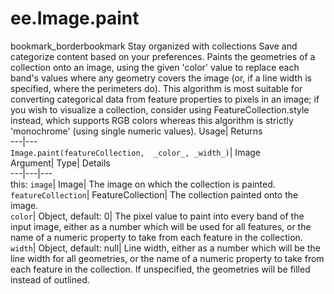  
#  ee.Image.paint 
bookmark_borderbookmark Stay organized with collections  Save and categorize content based on your preferences.
Paints the geometries of a collection onto an image, using the given 'color' value to replace each band's values where any geometry covers the image (or, if a line width is specified, where the perimeters do). 
This algorithm is most suitable for converting categorical data from feature properties to pixels in an image; if you wish to visualize a collection, consider using FeatureCollection.style instead, which supports RGB colors whereas this algorithm is strictly 'monochrome' (using single numeric values).
Usage| Returns  
---|---  
`Image.paint(featureCollection,  _color_, _width_)`| Image  
Argument| Type| Details  
---|---|---  
this: `image`| Image| The image on which the collection is painted.  
`featureCollection`| FeatureCollection| The collection painted onto the image.  
`color`| Object, default: 0| The pixel value to paint into every band of the input image, either as a number which will be used for all features, or the name of a numeric property to take from each feature in the collection.  
`width`| Object, default: null| Line width, either as a number which will be the line width for all geometries, or the name of a numeric property to take from each feature in the collection. If unspecified, the geometries will be filled instead of outlined.  
